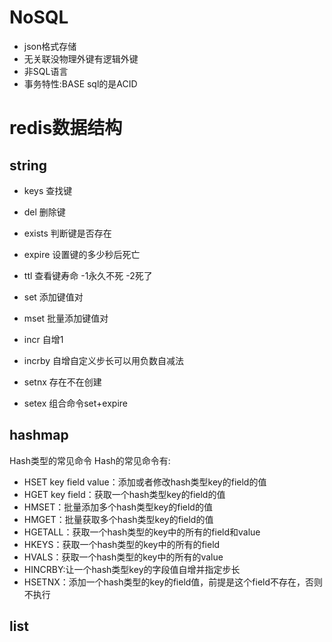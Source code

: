 # NoSQL
- json格式存储
- 无关联没物理外键有逻辑外键
- 非SQL语言
- 事务特性:BASE sql的是ACID

# redis数据结构

## string
- keys 查找键
- del 删除键
- exists 判断键是否存在
- expire 设置键的多少秒后死亡
- ttl  查看键寿命 -1永久不死 -2死了 

- set 添加键值对
- mset 批量添加键值对
- incr 自增1
- incrby 自增自定义步长可以用负数自减法

- setnx 存在不在创建
- setex 组合命令set+expire

## hashmap
Hash类型的常见命令
Hash的常见命令有:
- HSET key field value：添加或者修改hash类型key的field的值
- HGET key field：获取一个hash类型key的field的值
- HMSET：批量添加多个hash类型key的field的值
- HMGET：批量获取多个hash类型key的field的值
- HGETALL：获取一个hash类型的key中的所有的field和value
- HKEYS：获取一个hash类型的key中的所有的field
- HVALS：获取一个hash类型的key中的所有的value
- HINCRBY:让一个hash类型key的字段值自增并指定步长
- HSETNX：添加一个hash类型的key的field值，前提是这个field不存在，否则不执行

## list
